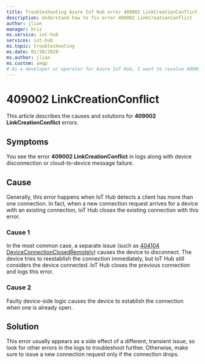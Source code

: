```yaml
---
title: Troubleshooting Azure IoT Hub error 409002 LinkCreationConflict
description: Understand how to fix error 409002 LinkCreationConflict 
author: jlian
manager: briz
ms.service: iot-hub
services: iot-hub
ms.topic: troubleshooting
ms.date: 01/30/2020
ms.author: jlian
ms.custom: amqp
# As a developer or operator for Azure IoT Hub, I want to resolve 409002 LinkCreationConflict errors.
---
```


# 409002 LinkCreationConflict

This article describes the causes and solutions for **409002 LinkCreationConflict** errors.

## Symptoms

You see the error **409002 LinkCreationConflict** in logs along with device disconnection or cloud-to-device message failure.

<!-- When using AMQP? -->

## Cause

Generally, this error happens when IoT Hub detects a client has more than one connection. In fact, when a new connection request arrives for a device with an existing connection, IoT Hub closes the existing connection with this error.

### Cause 1

In the most common case, a separate issue (such as [404104 DeviceConnectionClosedRemotely](iot-hub-troubleshoot-error-404104-deviceconnectionclosedremotely.md)) causes the device to disconnect. The device tries to reestablish the connection immediately, but IoT Hub still considers the device connected. IoT Hub closes the previous connection and logs this error.

### Cause 2

Faulty device-side logic causes the device to establish the connection when one is already open.

## Solution

This error usually appears as a side effect of a different, transient issue, so look for other errors in the logs to troubleshoot further. Otherwise, make sure to issue a new connection request only if the connection drops.
